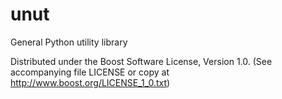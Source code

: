 # unut
General Python utility library

Distributed under the Boost Software License, Version 1.0.
(See accompanying file LICENSE or copy at http://www.boost.org/LICENSE_1_0.txt)
